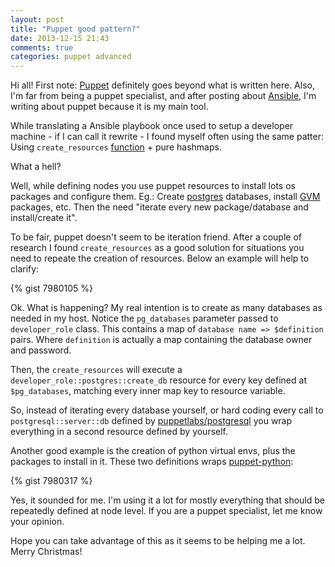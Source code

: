 ```yaml
---
layout: post
title: "Puppet good pattern?"
date: 2013-12-15 21:43
comments: true
categories: puppet advanced
---
```


Hi all! First note:
[Puppet](http://puppetlabs.com/) definitely goes beyond what is written here. Also, I'm far from being a puppet specialist, and after posting about [Ansible](http://www.ansibleworks.com/), I'm writing about puppet because it is my main tool.

While translating a Ansible playbook once used to setup a developer machine - if I can call it rewrite - I found myself often using the same patter: Using `create_resources` [function](http://docs.puppetlabs.com/references/latest/function.html#createresources) + pure hashmaps. 

What a hell?

Well, while defining nodes you use puppet resources to install lots os packages and configure them. Eg.: Create [postgres](http://www.postgresql.org/) databases, install [GVM](http://gvmtool.net/) packages, etc. Then the need "iterate every new package/database and install/create it".

To be fair, puppet doesn't seem to be iteration friend. After a couple of research I found `create_resources` as a good solution for situations you need to repeate the creation of resources. Below an example will help to clarify:

{% gist 7980105 %}

Ok. What is happening? My real intention is to create as many databases as needed in my host. Notice the `pg_databases` parameter passed to `developer_role` class. This contains a map of `database name => $definition` pairs. Where `definition` is actually a map containing the database owner and password.

Then, the `create_resources` will execute a `developer_role::postgres::create_db` resource for every key defined at `$pg_databases`, matching every inner map key to resource variable.

So, instead of iterating every database yourself, or hard coding every call to `postgresql::server::db` defined by [puppetlabs/postgresql](https://forge.puppetlabs.com/puppetlabs/postgresql) you wrap everything in a second resource defined by yourself.

Another good example is the creation of python virtual envs, plus the packages to install in it. These two definitions wraps [puppet-python](https://github.com/stankevich/puppet-python):

{% gist 7980317 %}

Yes, it sounded for me. I'm using it a lot for mostly everything that should be repeatedly defined at node level. If you are a puppet specialist, let me know your opinion.

Hope you can take advantage of this as it seems to be helping me a lot. Merry Christmas!

